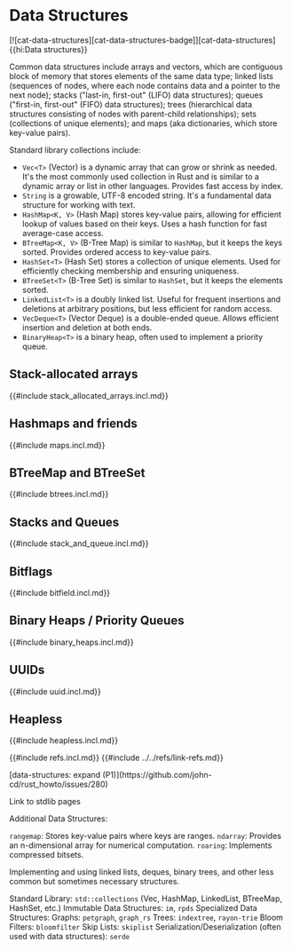 # Data Structures

[![cat-data-structures][cat-data-structures-badge]][cat-data-structures]{{hi:Data structures}}

Common data structures include arrays and vectors, which are contiguous block of memory that stores elements of the same data type; linked lists (sequences of nodes, where each node contains data and a pointer to the next node); stacks ("last-in, first-out" (LIFO) data structures); queues ("first-in, first-out" (FIFO) data structures); trees (hierarchical data structures consisting of nodes with parent-child relationships); sets (collections of unique elements); and maps (aka dictionaries, which store key-value pairs).

Standard library collections include:

- `Vec<T>` (Vector) is a dynamic array that can grow or shrink as needed. It's the most commonly used collection in Rust and is similar to a dynamic array or list in other languages. Provides fast access by index.
- `String` is a growable, UTF-8 encoded string. It's a fundamental data structure for working with text.
- `HashMap<K, V>` (Hash Map) stores key-value pairs, allowing for efficient lookup of values based on their keys. Uses a hash function for fast average-case access.
- `BTreeMap<K, V>` (B-Tree Map) is similar to `HashMap`, but it keeps the keys sorted. Provides ordered access to key-value pairs.
- `HashSet<T>` (Hash Set) stores a collection of unique elements. Used for efficiently checking membership and ensuring uniqueness.
- `BTreeSet<T>` (B-Tree Set) is similar to `HashSet`, but it keeps the elements sorted.
- `LinkedList<T>` is a doubly linked list. Useful for frequent insertions and deletions at arbitrary positions, but less efficient for random access.
- `VecDeque<T>` (Vector Deque) is a double-ended queue. Allows efficient insertion and deletion at both ends.
- `BinaryHeap<T>` is a binary heap, often used to implement a priority queue.

## Stack-allocated arrays

{{#include stack_allocated_arrays.incl.md}}

## Hashmaps and friends

{{#include maps.incl.md}}

## BTreeMap and BTreeSet

{{#include btrees.incl.md}}

## Stacks and Queues

{{#include stack_and_queue.incl.md}}

## Bitflags

{{#include bitfield.incl.md}}

## Binary Heaps / Priority Queues

{{#include binary_heaps.incl.md}}

## UUIDs

{{#include uuid.incl.md}}

## Heapless

{{#include heapless.incl.md}}

{{#include refs.incl.md}}
{{#include ../../refs/link-refs.md}}

<div class="hidden">
[data-structures: expand (P1)](https://github.com/john-cd/rust_howto/issues/280)

Link to stdlib pages

Additional Data Structures:

`rangemap`: Stores key-value pairs where keys are ranges.
`ndarray`: Provides an n-dimensional array for numerical computation.
`roaring`: Implements compressed bitsets.

Implementing and using linked lists, deques, binary trees, and other less common but sometimes necessary structures.

Standard Library: `std::collections` (Vec, HashMap, LinkedList, BTreeMap, HashSet, etc.)
Immutable Data Structures: `im`, `rpds`
Specialized Data Structures:
Graphs: `petgraph`, `graph_rs`
Trees: `indextree`, `rayon-trie`
Bloom Filters: `bloomfilter`
Skip Lists: `skiplist`
Serialization/Deserialization (often used with data structures): `serde`

</div>
